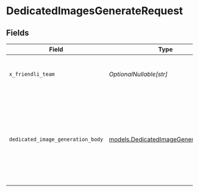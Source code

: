 # DedicatedImagesGenerateRequest


## Fields

| Field                                                                                                                                                                       | Type                                                                                                                                                                        | Required                                                                                                                                                                    | Description                                                                                                                                                                 | Example                                                                                                                                                                     |
| --------------------------------------------------------------------------------------------------------------------------------------------------------------------------- | --------------------------------------------------------------------------------------------------------------------------------------------------------------------------- | --------------------------------------------------------------------------------------------------------------------------------------------------------------------------- | --------------------------------------------------------------------------------------------------------------------------------------------------------------------------- | --------------------------------------------------------------------------------------------------------------------------------------------------------------------------- |
| `x_friendli_team`                                                                                                                                                           | *OptionalNullable[str]*                                                                                                                                                     | :heavy_minus_sign:                                                                                                                                                          | ID of team to run requests as (optional parameter).                                                                                                                         |                                                                                                                                                                             |
| `dedicated_image_generation_body`                                                                                                                                           | [models.DedicatedImageGenerationBody](../models/dedicatedimagegenerationbody.md)                                                                                            | :heavy_check_mark:                                                                                                                                                          | N/A                                                                                                                                                                         | {<br/>"model": "(endpoint-id)",<br/>"num_inference_steps": 10,<br/>"prompt": "An orange Lamborghini driving down a hill road at night with a beautiful ocean view in the background."<br/>} |